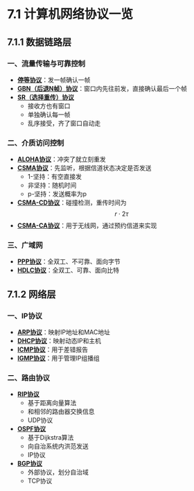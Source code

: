 # 7.1 计算机网络协议一览

## 7.1.1 数据链路层

### 一、流量传输与可靠控制

- **[停等协议](../di-san-zhang-shu-ju-lian-lu-ceng/3.4-liu-liang-kong-zhi-yu-ke-kao-chuan-shu-ji-zhi.md#3.4.2-ting-zhi-deng-dai-xie-yi)**：发一帧确认一帧
- **[GBN（后退N帧）协议](../di-san-zhang-shu-ju-lian-lu-ceng/3.4-liu-liang-kong-zhi-yu-ke-kao-chuan-shu-ji-zhi.md#3.4.3-duo-zhen-hua-dong-chuang-kou-hou-tuinzhen-xie-yi-gbn)**：窗口内先往前发，直接确认最后一个帧
- **[SR（选择重传）协议](../di-san-zhang-shu-ju-lian-lu-ceng/3.4-liu-liang-kong-zhi-yu-ke-kao-chuan-shu-ji-zhi.md#3.4.5-xuan-ze-zhong-chuan-xie-yi-sr)**
  - 接收方也有窗口
  - 单独确认每一帧
  - 乱序接受，齐了窗口自动走



### 二、介质访问控制

- **[ALOHA协议](../di-san-zhang-shu-ju-lian-lu-ceng/3.5-jie-zhi-fang-wen-kong-zhi.md#1aloha-xie-yi)**：冲突了就立刻重发
- **[CSMA协议](../di-san-zhang-shu-ju-lian-lu-ceng/3.5-jie-zhi-fang-wen-kong-zhi.md#2csma-xie-yi)**：先监听，根据信道状态决定是否发送
  - 1-坚持：有空直接发
  - 非坚持：随机时间
  - p-坚持：发送概率为p
- **[CSMA-CD协议](../di-san-zhang-shu-ju-lian-lu-ceng/3.5-jie-zhi-fang-wen-kong-zhi.md#3csmacd-xie-yi)**：碰撞检测，重传时间为$$r\cdot 2\tau$$
- **[CSMA-CA协议](../di-san-zhang-shu-ju-lian-lu-ceng/3.5-jie-zhi-fang-wen-kong-zhi.md#4csmaca-xie-yi)**：用于无线网，通过预约信道来实现



### 三、广域网

- **[PPP协议](../di-san-zhang-shu-ju-lian-lu-ceng/3.7-guang-yu-wang.md#3.7.2-ppp-xie-yi)**：全双工、不可靠、面向字节
- **[HDLC协议](../di-san-zhang-shu-ju-lian-lu-ceng/3.7-guang-yu-wang.md#3.7.3-hdlc-xie-yi)**：全双工、可靠、面向比特



## 7.1.2 网络层

### 一、IP协议

- [**ARP协议**](../di-si-zhang-wang-luo-ceng/4.2-ipv4.md#1arp-xie-yi)：映射IP地址和MAC地址
- **[DHCP协议](../di-si-zhang-wang-luo-ceng/4.2-ipv4.md#2dhcp-xie-yi)**：映射动态IP和主机
- **[ICMP协议](../di-si-zhang-wang-luo-ceng/4.2-ipv4.md#3icmp-xie-yi)**：用于差错报告
- **[IGMP协议](../di-si-zhang-wang-luo-ceng/4.5-ip-zu-bo#4.5.4-igmp-xie-yi-yu-zu-bo-lu-you-xie-yi.md)**：用于管理IP组播组



### 二、路由协议

- **[RIP协议](../di-si-zhang-wang-luo-ceng/4.4-lu-you-suan-fa.md#4.4.3-rip-xie-yi)**
  - 基于距离向量算法
  - 和相邻的路由器交换信息
  - UDP协议
- **[OSPF协议](../di-si-zhang-wang-luo-ceng/4.4-lu-you-suan-fa.md#4.4.4-ospf-xie-yi)**
  - 基于Dijkstra算法
  - 向自治系统内洪范发送
  - IP协议
- **[BGP协议](../di-si-zhang-wang-luo-ceng/4.4-lu-you-suan-fa.md#4.4.5-bgp-xie-yi)**
  - 外部协议，划分自治域
  - TCP协议
